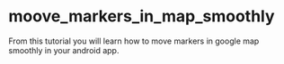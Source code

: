 # moove_markers_in_map_smoothly
From this tutorial you will learn how to move markers in google map smoothly in your android app.
